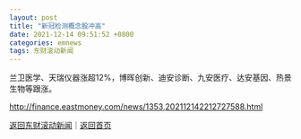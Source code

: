 ```yaml
---
layout: post
title: "新冠检测概念股冲高"
date: 2021-12-14 09:51:52 +0800
categories: emnews
tags: 东财滚动新闻
---
```


兰卫医学、天瑞仪器涨超12%，博晖创新、迪安诊断、九安医疗、达安基因、热景生物等跟涨。

<http://finance.eastmoney.com/news/1353,202112142212727588.html>

[返回东财滚动新闻](//finews.withounder.com/emnews/)｜[返回首页](//finews.withounder.com/)